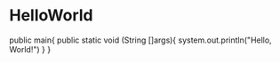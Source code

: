 # HelloWorld
public main{
public static void (String []args){
		system.out.println("Hello, World!")
	}
}
